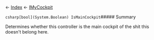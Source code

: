 ← [Index](Api-Index) ← [IMyCockpit](Sandbox.ModAPI.Ingame.IMyCockpit)

```csharp[bool](System.Boolean) IsMainCockpit```##### Summary

Determines whether this controller is the main cockpit of the shit this doesn't belong here.

